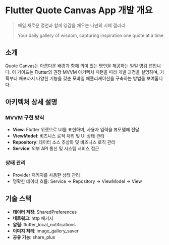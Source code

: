 # Flutter Quote Canvas App 개발 개요

> 매일 새로운 명언과 함께 영감을 채우는 나만의 지혜 갤러리
>
> Your daily gallery of wisdom, capturing inspiration one quote at a time

## 소개

Quote Canvas는 아름다운 배경과 함께 의미 있는 명언을 제공하는 일일 영감 앱입니다. 이 가이드는 Flutter의 권장 MVVM 아키텍처 패턴을 따라 개발 과정을 설명하며, 기획부터 배포까지 다양한 기능을 갖춘 모바일 애플리케이션을 구축하는 방법을 보여줍니다.

## 아키텍처 상세 설명

### MVVM 구현 방식

- **View**: Flutter 위젯으로 UI를 표현하며, 사용자 입력을 뷰모델에 전달
- **ViewModel**: 비즈니스 로직 처리 및 UI 상태 관리
- **Repository**: 데이터 소스 추상화 및 비즈니스 로직 관리
- **Service**: 외부 API 통신 및 시스템 서비스 접근

### 상태 관리

- Provider 패키지를 사용한 상태 관리
- 명확한 데이터 흐름: Service → Repository → ViewModel → View

## 기술 스택

- **데이터 저장**: SharedPreferences
- **네트워크**: http 패키지
- **알림**: flutter_local_notifications
- **이미지 처리**: image_gallery_saver
- **공유 기능**: share_plus
